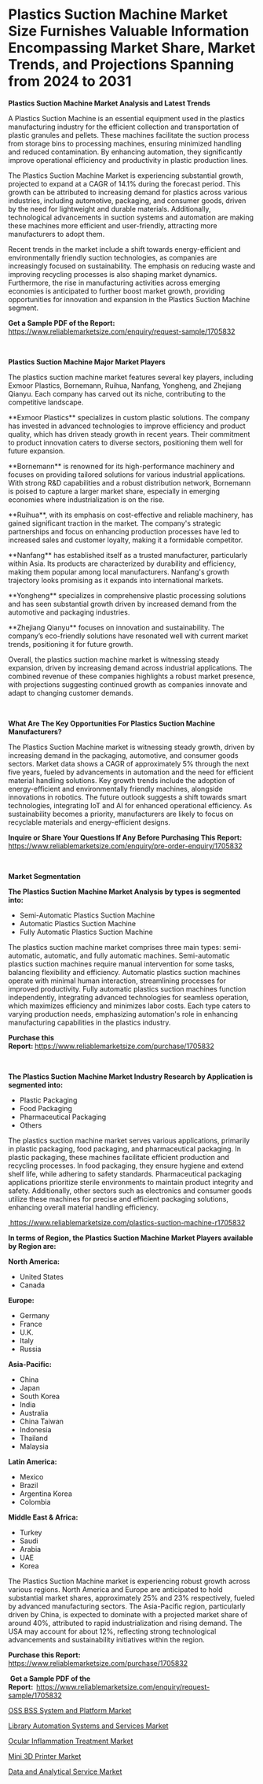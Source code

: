 <p><h1>Plastics Suction Machine Market Size Furnishes Valuable Information Encompassing Market Share, Market Trends, and Projections Spanning from 2024 to 2031</h1></p><p><strong>Plastics Suction Machine Market Analysis and Latest Trends</strong></p>
<p><p>A Plastics Suction Machine is an essential equipment used in the plastics manufacturing industry for the efficient collection and transportation of plastic granules and pellets. These machines facilitate the suction process from storage bins to processing machines, ensuring minimized handling and reduced contamination. By enhancing automation, they significantly improve operational efficiency and productivity in plastic production lines.</p><p>The Plastics Suction Machine Market is experiencing substantial growth, projected to expand at a CAGR of 14.1% during the forecast period. This growth can be attributed to increasing demand for plastics across various industries, including automotive, packaging, and consumer goods, driven by the need for lightweight and durable materials. Additionally, technological advancements in suction systems and automation are making these machines more efficient and user-friendly, attracting more manufacturers to adopt them.</p><p>Recent trends in the market include a shift towards energy-efficient and environmentally friendly suction technologies, as companies are increasingly focused on sustainability. The emphasis on reducing waste and improving recycling processes is also shaping market dynamics. Furthermore, the rise in manufacturing activities across emerging economies is anticipated to further boost market growth, providing opportunities for innovation and expansion in the Plastics Suction Machine segment.</p></p>
<p><strong>Get a Sample PDF of the Report:&nbsp;</strong> <a href="https://www.reliablemarketsize.com/enquiry/request-sample/1705832?utm_campaign=1413&utm_medium=2&utm_source=Github&utm_content=ia&utm_term=21102024&utm_id=plastics-suction-machine">https://www.reliablemarketsize.com/enquiry/request-sample/1705832</a></p>
<p>&nbsp;</p>
<p><strong>Plastics Suction Machine Major Market Players</strong></p>
<p><p>The plastics suction machine market features several key players, including Exmoor Plastics, Bornemann, Ruihua, Nanfang, Yongheng, and Zhejiang Qianyu. Each company has carved out its niche, contributing to the competitive landscape.</p><p>**Exmoor Plastics** specializes in custom plastic solutions. The company has invested in advanced technologies to improve efficiency and product quality, which has driven steady growth in recent years. Their commitment to product innovation caters to diverse sectors, positioning them well for future expansion.</p><p>**Bornemann** is renowned for its high-performance machinery and focuses on providing tailored solutions for various industrial applications. With strong R&D capabilities and a robust distribution network, Bornemann is poised to capture a larger market share, especially in emerging economies where industrialization is on the rise.</p><p>**Ruihua**, with its emphasis on cost-effective and reliable machinery, has gained significant traction in the market. The company's strategic partnerships and focus on enhancing production processes have led to increased sales and customer loyalty, making it a formidable competitor.</p><p>**Nanfang** has established itself as a trusted manufacturer, particularly within Asia. Its products are characterized by durability and efficiency, making them popular among local manufacturers. Nanfang's growth trajectory looks promising as it expands into international markets.</p><p>**Yongheng** specializes in comprehensive plastic processing solutions and has seen substantial growth driven by increased demand from the automotive and packaging industries.</p><p>**Zhejiang Qianyu** focuses on innovation and sustainability. The company’s eco-friendly solutions have resonated well with current market trends, positioning it for future growth.</p><p>Overall, the plastics suction machine market is witnessing steady expansion, driven by increasing demand across industrial applications. The combined revenue of these companies highlights a robust market presence, with projections suggesting continued growth as companies innovate and adapt to changing customer demands.</p></p>
<p>&nbsp;</p>
<p><strong>What Are The Key Opportunities For Plastics Suction Machine Manufacturers?</strong></p>
<p><p>The Plastics Suction Machine market is witnessing steady growth, driven by increasing demand in the packaging, automotive, and consumer goods sectors. Market data shows a CAGR of approximately 5% through the next five years, fueled by advancements in automation and the need for efficient material handling solutions. Key growth trends include the adoption of energy-efficient and environmentally friendly machines, alongside innovations in robotics. The future outlook suggests a shift towards smart technologies, integrating IoT and AI for enhanced operational efficiency. As sustainability becomes a priority, manufacturers are likely to focus on recyclable materials and energy-efficient designs.</p></p>
<p><strong>Inquire or Share Your Questions If Any Before Purchasing This Report:</strong> <a href="https://www.reliablemarketsize.com/enquiry/pre-order-enquiry/1705832?utm_campaign=1413&utm_medium=2&utm_source=Github&utm_content=ia&utm_term=21102024&utm_id=plastics-suction-machine">https://www.reliablemarketsize.com/enquiry/pre-order-enquiry/1705832</a></p>
<p>&nbsp;</p>
<p><strong>Market Segmentation</strong></p>
<p><strong>The Plastics Suction Machine Market Analysis by types is segmented into:</strong></p>
<p><ul><li>Semi-Automatic Plastics Suction Machine</li><li>Automatic Plastics Suction Machine</li><li>Fully Automatic Plastics Suction Machine</li></ul></p>
<p><p>The plastics suction machine market comprises three main types: semi-automatic, automatic, and fully automatic machines. Semi-automatic plastics suction machines require manual intervention for some tasks, balancing flexibility and efficiency. Automatic plastics suction machines operate with minimal human interaction, streamlining processes for improved productivity. Fully automatic plastics suction machines function independently, integrating advanced technologies for seamless operation, which maximizes efficiency and minimizes labor costs. Each type caters to varying production needs, emphasizing automation's role in enhancing manufacturing capabilities in the plastics industry.</p></p>
<p><strong>Purchase this Report:&nbsp;</strong><a href="https://www.reliablemarketsize.com/purchase/1705832?utm_campaign=1413&utm_medium=2&utm_source=Github&utm_content=ia&utm_term=21102024&utm_id=plastics-suction-machine">https://www.reliablemarketsize.com/purchase/1705832</a></p>
<p>&nbsp;</p>
<p><strong>The Plastics Suction Machine Market Industry Research by Application is segmented into:</strong></p>
<p><ul><li>Plastic Packaging</li><li>Food Packaging</li><li>Pharmaceutical Packaging</li><li>Others</li></ul></p>
<p><p>The plastics suction machine market serves various applications, primarily in plastic packaging, food packaging, and pharmaceutical packaging. In plastic packaging, these machines facilitate efficient production and recycling processes. In food packaging, they ensure hygiene and extend shelf life, while adhering to safety standards. Pharmaceutical packaging applications prioritize sterile environments to maintain product integrity and safety. Additionally, other sectors such as electronics and consumer goods utilize these machines for precise and efficient packaging solutions, enhancing overall material handling efficiency.</p></p>
<p><a href="https://www.reliablemarketsize.com/plastics-suction-machine-r1705832?utm_campaign=1413&utm_medium=2&utm_source=Github&utm_content=ia&utm_term=21102024&utm_id=plastics-suction-machine">&nbsp;https://www.reliablemarketsize.com/plastics-suction-machine-r1705832</a></p>
<p><strong>In terms of Region, the Plastics Suction Machine Market Players available by Region are:</strong></p>
<p>
    <p> <strong> North America: </strong>
        <ul>
            <li>United States</li>
            <li>Canada</li>
        </ul>
        </p> 
    <p> <strong> Europe: </strong>
        <ul>
            <li>Germany</li>
            <li>France</li>
            <li>U.K.</li>
            <li>Italy</li>
            <li>Russia</li>
        </ul>
        </p> 
    <p> <strong> Asia-Pacific: </strong>
        <ul>
            <li>China</li>
            <li>Japan</li>
            <li>South Korea</li>
            <li>India</li>
            <li>Australia</li>
            <li>China Taiwan</li>
            <li>Indonesia</li>
            <li>Thailand</li>
            <li>Malaysia</li>
        </ul>
        </p> 
    <p> <strong> Latin America: </strong>
        <ul>
            <li>Mexico</li>
            <li>Brazil</li>
            <li>Argentina Korea</li>
            <li>Colombia</li>
        </ul>
        </p> 
    <p> <strong> Middle East & Africa: </strong>
        <ul>
            <li>Turkey</li>
            <li>Saudi</li>
            <li>Arabia</li>
            <li>UAE</li>
            <li>Korea</li>
        </ul>
    </p>
    </p>
<p><p>The Plastics Suction Machine market is experiencing robust growth across various regions. North America and Europe are anticipated to hold substantial market shares, approximately 25% and 23% respectively, fueled by advanced manufacturing sectors. The Asia-Pacific region, particularly driven by China, is expected to dominate with a projected market share of around 40%, attributed to rapid industrialization and rising demand. The USA may account for about 12%, reflecting strong technological advancements and sustainability initiatives within the region.</p></p>
<p><strong>Purchase this Report: </strong><a href="https://www.reliablemarketsize.com/purchase/1705832?utm_campaign=1413&utm_medium=2&utm_source=Github&utm_content=ia&utm_term=21102024&utm_id=plastics-suction-machine">https://www.reliablemarketsize.com/purchase/1705832</a></p>
<p>&nbsp;<strong>Get a Sample PDF of the Report:&nbsp;&nbsp;</strong><a href="https://www.reliablemarketsize.com/enquiry/request-sample/1705832?utm_campaign=1413&utm_medium=2&utm_source=Github&utm_content=ia&utm_term=21102024&utm_id=plastics-suction-machine">https://www.reliablemarketsize.com/enquiry/request-sample/1705832</a></p>
<p><strong></strong></p>
<p><p><a href="https://www.linkedin.com/pulse/oss-bss-system-platform-market-research-report-forecast-arpbf?utm_campaign=1413&utm_medium=2&utm_source=Github&utm_content=ia&utm_term=21102024&utm_id=plastics-suction-machine">OSS BSS System and Platform Market</a></p><p><a href="https://github.com/ChiragRP21/Market-Research-Report-List-6/blob/main/library-automation-systems-and-services-market.md?utm_campaign=1413&utm_medium=2&utm_source=Github&utm_content=ia&utm_term=21102024&utm_id=plastics-suction-machine">Library Automation Systems and Services Market</a></p><p><a href="https://www.linkedin.com/pulse/strategic-insights-global-ocular-inflammation-treatment-6mmof?utm_campaign=1413&utm_medium=2&utm_source=Github&utm_content=ia&utm_term=21102024&utm_id=plastics-suction-machine">Ocular Inflammation Treatment Market</a></p><p><a href="https://issuu.com/reportprime-2/docs/mini-3d-printer-market-size-2030.pp_e7935f20cff820?utm_campaign=1413&utm_medium=2&utm_source=Github&utm_content=ia&utm_term=21102024&utm_id=plastics-suction-machine">Mini 3D Printer Market</a></p><p><a href="https://github.com/chantekestenmo/Market-Research-Report-List-1/blob/main/data-and-analytical-service-market.md?utm_campaign=1413&utm_medium=2&utm_source=Github&utm_content=ia&utm_term=21102024&utm_id=plastics-suction-machine">Data and Analytical Service Market</a></p></p>